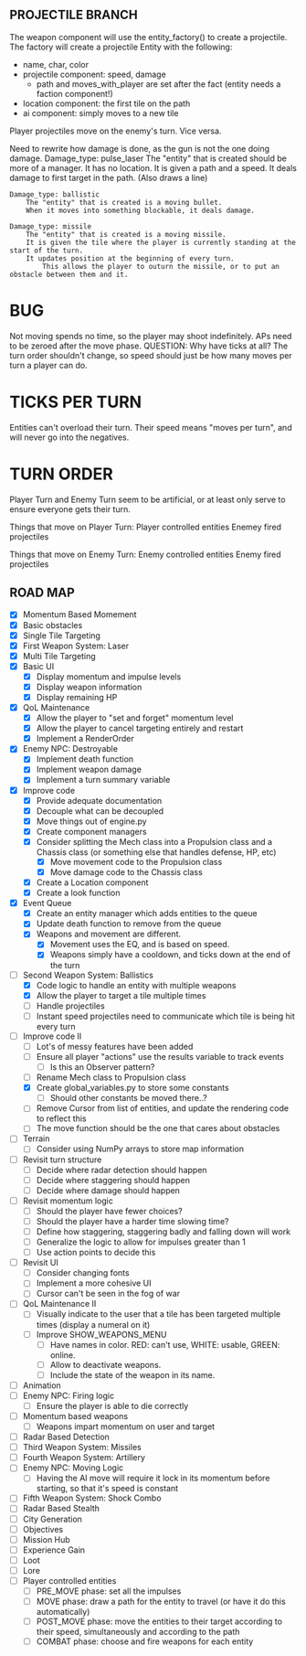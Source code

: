 ## PROJECTILE BRANCH
The weapon component will use the entity_factory() to create a projectile.
The factory will create a projectile Entity with the following:
  - name, char, color
  - projectile component: speed, damage
    - path and moves_with_player are set after the fact (entity needs a faction component!)
  - location component: the first tile on the path
  - ai component: simply moves to a new tile

Player projectiles move on the enemy's turn. Vice versa.

Need to rewrite how damage is done, as the gun is not the one doing damage.
    Damage_type: pulse_laser
        The "entity" that is created should be more of a manager. It has no location.
        It is given a path and a speed. It deals damage to first target in the path. (Also draws a line)

    Damage_type: ballistic
        The "entity" that is created is a moving bullet.
        When it moves into something blockable, it deals damage.
    
    Damage_type: missile
        The "entity" that is created is a moving missile.
        It is given the tile where the player is currently standing at the start of the turn.
        It updates position at the beginning of every turn.
            This allows the player to outurn the missile, or to put an obstacle between them and it.

# BUG #
Not moving spends no time, so the player may shoot indefinitely. APs need to be zeroed after the move phase.
QUESTION: Why have ticks at all? The turn order shouldn't change, so speed should just be how many moves per turn a player can do.

# TICKS PER TURN #
Entities can't overload their turn. Their speed means "moves per turn", and will never go into the negatives.

# TURN ORDER #
Player Turn and Enemy Turn seem to be artificial, or at least only serve to ensure everyone gets their turn.

Things that move on Player Turn:
Player controlled entities
Enemey fired projectiles

Things that move on Enemy Turn:
Enemy controlled entities
Enemy fired projectiles

## ROAD MAP
- [x] Momentum Based Momement
- [x] Basic obstacles
- [x] Single Tile Targeting
- [x] First Weapon System: Laser
- [x] Multi Tile Targeting
- [x] Basic UI
  - [x] Display momentum and impulse levels
  - [x] Display weapon information
  - [x] Display remaining HP
- [x] QoL Maintenance
  - [x] Allow the player to "set and forget" momentum level
  - [x] Allow the player to cancel targeting entirely and restart
  - [X] Implement a RenderOrder
- [x] Enemy NPC: Destroyable
  - [x] Implement death function
  - [x] Implement weapon damage
  - [x] Implement a turn summary variable
- [x] Improve code
  - [x] Provide adequate documentation
  - [x] Decouple what can be decoupled
  - [x] Move things out of engine.py
  - [x] Create component managers
  - [x] Consider splitting the Mech class into a Propulsion class and a Chassis class (or something else that handles defense, HP, etc)    
    - [x] Move movement code to the Propulsion class
    - [x] Move damage code to the Chassis class
  - [x] Create a Location component
  - [x] Create a look function
- [x] Event Queue
  - [x] Create an entity manager which adds entities to the queue
  - [x] Update death function to remove from the queue
  - [x] Weapons and movement are different. 
    - [x] Movement uses the EQ, and is based on speed. 
    - [x] Weapons simply have a cooldown, and ticks down at the end of the turn
- [ ] Second Weapon System: Ballistics
  - [x] Code logic to handle an entity with multiple weapons
  - [x] Allow the player to target a tile multiple times
  - [ ] Handle projectiles
  - [ ] Instant speed projectiles need to communicate which tile is being hit every turn
- [ ] Improve code II
  - [ ] Lot's of messy features have been added
  - [ ] Ensure all player "actions" use the results variable to track events
    - [ ] Is this an Observer pattern?
  - [ ] Rename Mech class to Propulsion class
  - [x] Create global_variables.py to store some constants
    - [ ] Should other constants be moved there..?
  - [ ] Remove Cursor from list of entities, and update the rendering code to reflect this
  - [ ] The move function should be the one that cares about obstacles
- [ ] Terrain
  - [ ] Consider using NumPy arrays to store map information
- [ ] Revisit turn structure
  - [ ] Decide where radar detection should happen
  - [ ] Decide where staggering should happen
  - [ ] Decide where damage should happen
- [ ] Revisit momentum logic
  - [ ] Should the player have fewer choices?
  - [ ] Should the player have a harder time slowing time?
  - [ ] Define how staggering, staggering badly and falling down will work
  - [ ] Generalize the logic to allow for impulses greater than 1
  - [ ] Use action points to decide this
- [ ] Revisit UI
  - [ ] Consider changing fonts
  - [ ] Implement a more cohesive UI
  - [ ] Cursor can't be seen in the fog of war
- [ ] QoL Maintenance II
  - [ ] Visually indicate to the user that a tile has been targeted multiple times (display a numeral on it)
  - [ ] Improve SHOW_WEAPONS_MENU 
    - [ ] Have names in color. RED: can't use, WHITE: usable, GREEN: online.
    - [ ] Allow to deactivate weapons.
    - [ ] Include the state of the weapon in its name.
- [ ] Animation
- [ ] Enemy NPC: Firing logic
  - [ ] Ensure the player is able to die correctly
- [ ] Momentum based weapons
  - [ ] Weapons impart momentum on user and target
- [ ] Radar Based Detection
- [ ] Third Weapon System: Missiles
- [ ] Fourth Weapon System: Artillery
- [ ] Enemy NPC: Moving Logic
  - [ ] Having the AI move will require it lock in its momentum before starting, so that it's speed is constant
- [ ] Fifth Weapon System: Shock Combo
- [ ] Radar Based Stealth
- [ ] City Generation
- [ ] Objectives
- [ ] Mission Hub
- [ ] Experience Gain
- [ ] Loot
- [ ] Lore
- [ ] Player controlled entities
  - [ ] PRE_MOVE phase: set all the impulses
  - [ ] MOVE phase: draw a path for the entity to travel (or have it do this automatically)
  - [ ] POST_MOVE phase: move the entities to their target according to their speed, simultaneously and according to the path
  - [ ] COMBAT phase: choose and fire weapons for each entity